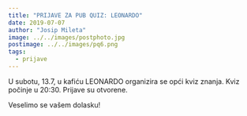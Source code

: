 ```yaml
---
title: "PRIJAVE ZA PUB QUIZ: LEONARDO"
date: 2019-07-07
author: "Josip Mileta"
image: ../../images/postphoto.jpg
postimage: ../../images/pq6.png
tags:
  - prijave
---
```


U subotu, 13.7, u kafiću LEONARDO organizira se opći kviz znanja. Kviz počinje u 20:30. Prijave su otvorene.

Veselimo se vašem dolasku!
